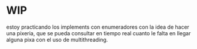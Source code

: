 # WIP
estoy practicando los implements con enumeradores con la idea de hacer una pixeria, que se pueda consultar en tiempo real cuanto le falta en llegar alguna pixa con el uso de multithreading.
